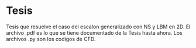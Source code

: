 # Tesis
Tesis que resuelve el caso del escalon generalizado con NS y LBM en 2D.
El archivo .pdf es lo que se tiene documentado de la Tesis hasta ahora. 
Los archivos .py son los codigos de CFD. 
